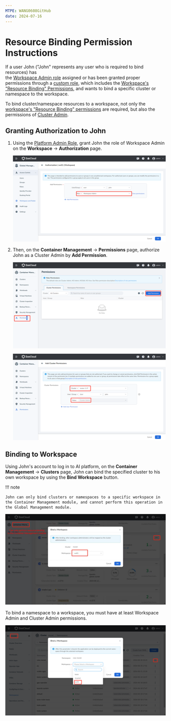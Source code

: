 ```yaml
---
MTPE: WANG0608GitHub
date: 2024-07-16
---
```


# Resource Binding Permission Instructions

If a user John ("John" represents any user who is required to bind resources) has  
the [Workspace Admin role](../access-control/role.md#workspace-role-authorization-methods) assigned or has been granted proper permissions through a [custom role](../access-control/custom-role.md), 
which includes the [Workspace's "Resource Binding" Permissions](./ws-permission.md#description-of-workspace-permissions), and wants to bind a specific cluster or namespace to the workspace.

To bind cluster/namespace resources to a workspace, not only the [workspace's "Resource Binding" permissions](./ws-permission.md#description-of-workspace-permissions) are required,
but also the permissions of [Cluster Admin](../../../kpanda/permissions/permission-brief.md#cluster-admin).

## Granting Authorization to John

1. Using the [Platform Admin Role](../access-control/role.md#workspace-role-authorization-methods),
   grant John the role of Workspace Admin on the **Workspace** -> **Authorization** page.

    ![Resource Binding](../images/wsbind1.png)

1. Then, on the **Container Management** -> **Permissions** page, authorize John as a Cluster Admin by **Add Permission**.

    ![Cluster Permissions1](../images/wsbind2.png)

    ![Cluster Permissions2](../images/wsbind3.png)

## Binding to Workspace

Using John's account to log in to AI platform, on the **Container Management** -> **Clusters** page, 
 John can bind the specified cluster to his own workspace by using the **Bind Workspace** button.

!!! note

    John can only bind clusters or namespaces to a specific workspace in the Container Management module, and cannot perform this operation in the Global Management module.

![cluster banding](../images/wsbind4.png)

To bind a namespace to a workspace, you must have at least Workspace Admin and Cluster Admin permissions.

![cluster banding](../images/wsbind5.png)
